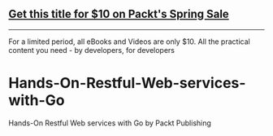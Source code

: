 ## [Get this title for $10 on Packt's Spring Sale](https://www.packt.com/B14111?utm_source=github&utm_medium=packt-github-repo&utm_campaign=spring_10_dollar_2022)
-----
For a limited period, all eBooks and Videos are only $10. All the practical content you need \- by developers, for developers

# Hands-On-Restful-Web-services-with-Go
Hands-On Restful Web services with Go by Packt Publishing

